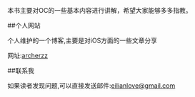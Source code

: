 本书主要对OC的一些基本内容进行讲解，希望大家能够多多指教。

##个人网站

个人维护的一个博客,主要是对iOS方面的一些文章分享

网址:[archerzz](http://archerzz.ninja)


##联系我

如果读者发现问题,可以直接发送邮件:eilianlove@gmail.com
